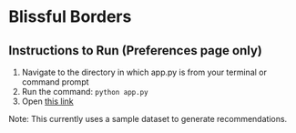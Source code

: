 # Blissful Borders
## Instructions to Run (Preferences page only)
1. Navigate to the directory in which app.py is from your terminal or command prompt
2. Run the command: `python app.py`
3. Open [this link](http://127.0.0.1:5000/test)

Note: This currently uses a sample dataset to generate recommendations. 